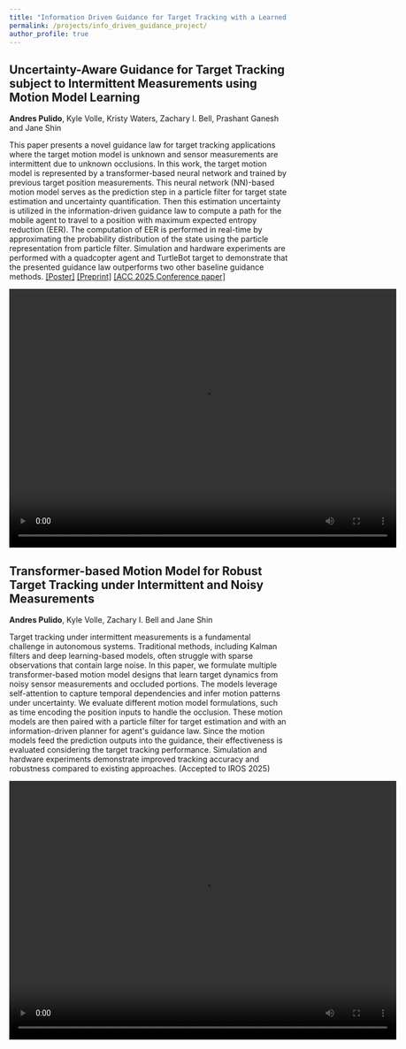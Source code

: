 ```yaml
---
title: "Information Driven Guidance for Target Tracking with a Learned Motion Model"
permalink: /projects/info_driven_guidance_project/
author_profile: true
---
```


## Uncertainty-Aware Guidance for Target Tracking subject to Intermittent Measurements using Motion Model Learning 
**Andres Pulido**, Kyle Volle, Kristy Waters, Zachary I. Bell, Prashant Ganesh and Jane Shin

This paper presents a novel guidance law for target tracking applications where the target motion model is unknown and sensor measurements are intermittent due to unknown occlusions. In this work, the target motion model is represented by a transformer-based neural network and trained by previous target position measurements. This neural network (NN)-based motion model serves as the prediction step in a particle filter for target state estimation and uncertainty quantification. Then this estimation uncertainty is utilized in the information-driven guidance law to compute a path for the mobile agent to travel to a position with maximum expected entropy reduction (EER). The computation of EER is performed in real-time by approximating the probability distribution of the state using the particle representation from particle filter. Simulation and hardware experiments are performed with a quadcopter agent and TurtleBot target to demonstrate that the presented guidance law outperforms two other baseline guidance methods.
[[Poster]](/files/Pulido_MML_horizontal.pdf) [[Preprint]](https://arxiv.org/abs/2402.00671v1) [[ACC 2025 Conference paper]](https://ieeexplore.ieee.org/document/11107429)

<video width="700" height="468" controls="controls">
  <source src="/videos/lcss_overview.mp4" type="video/mp4">
</video>

## Transformer-based Motion Model for Robust Target Tracking under Intermittent and Noisy Measurements 
**Andres Pulido**, Kyle Volle, Zachary I. Bell and Jane Shin

Target tracking under intermittent measurements is a fundamental challenge in autonomous systems. Traditional methods, including Kalman filters and deep learning-based models, often struggle with sparse observations that contain large noise. In this paper, we formulate multiple transformer-based motion model designs that learn target dynamics from noisy sensor measurements and occluded portions. The models leverage self-attention to capture temporal dependencies and infer motion patterns under uncertainty. We evaluate different motion model formulations, such as time encoding the position inputs to handle the occlusion. These motion models are then paired with a particle filter for target estimation and with an information-driven planner for agent's guidance law. Since the motion models feed the prediction outputs into the guidance, their effectiveness is evaluated considering the target tracking performance. Simulation and hardware experiments demonstrate improved tracking accuracy and robustness compared to existing approaches.
(Accepted to IROS 2025)

<video width="700" height="468" controls="controls">
  <source src="/videos/iros_full_presentation.mp4" type="video/mp4">
</video>

<!-- <img src="/images/data_architectures.png" width="550" />  -->
<!--  -->
<!-- <img src="/images/true_noisy_comp.png" width="370" />  -->
<!-- <img src="/images/veltra_train.png" width="390" />  -->
<!-- <img src="/images/veltra_predictions.png" width="390" />  -->